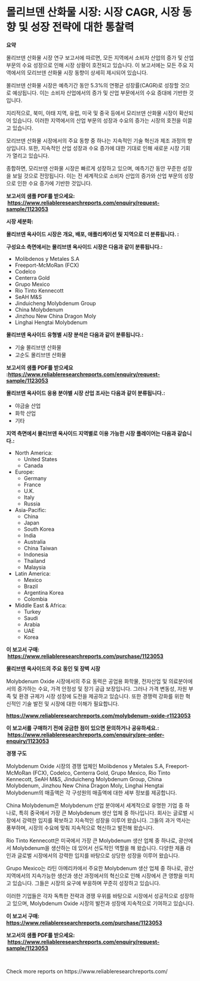 <p><h1>몰리브덴 산화물 시장: 시장 CAGR, 시장 동향 및 성장 전략에 대한 통찰력</h1></p><p><strong>요약</strong></p>
<p><p>몰리브덴 산화물 시장 연구 보고서에 따르면, 모든 지역에서 소비자 산업의 증가 및 산업 부문의 수요 성장으로 인해 시장 상황이 호전되고 있습니다. 이 보고서에는 모든 주요 지역에서의 모리브덴 산화물 시장 동향이 상세히 제시되어 있습니다.</p><p>몰리브덴 산화물 시장은 예측기간 동안 5.3%의 연평균 성장률(CAGR)로 성장할 것으로 예상됩니다. 이는 소비자 산업에서의 증가 및 산업 부문에서의 수요 증대에 기반한 것입니다.</p><p>지리적으로, 북미, 아태 지역, 유럽, 미국 및 중국 등에서 모리브덴 산화물 시장이 확산되어 있습니다. 이러한 지역에서의 산업 부문의 성장과 수요의 증가는 시장의 호전을 이끌고 있습니다.</p><p>모리브덴 산화물 시장에서의 주요 동향 중 하나는 지속적인 기술 혁신과 제조 과정의 향상입니다. 또한, 지속적인 산업 성장과 수요 증가에 대한 기대로 인해 새로운 시장 기회가 열리고 있습니다.</p><p>종합하면, 모리브덴 산화물 시장은 빠르게 성장하고 있으며, 예측기간 동안 꾸준한 성장을 보일 것으로 전망됩니다. 이는 전 세계적으로 소비자 산업의 증가와 산업 부문의 성장으로 인한 수요 증가에 기반한 것입니다.</p></p>
<p><strong>보고서의 샘플 PDF를 받으세요: &nbsp;<a href="https://www.reliableresearchreports.com/enquiry/request-sample/1123053">https://www.reliableresearchreports.com/enquiry/request-sample/1123053</a></strong></p>
<p><strong>시장 세분화:</strong></p>
<p><strong> 몰리브덴 옥사이드 시장은 개요, 배포, 애플리케이션 및 지역으로 더 분류됩니다. :</strong></p>
<p><strong>구성요소 측면에서는 몰리브덴 옥사이드 시장은 다음과 같이 분류됩니다.:</strong></p>
<p><ul><li>Molibdenos y Metales S.A</li><li>Freeport-McMoRan (FCX)</li><li>Codelco</li><li>Centerra Gold</li><li>Grupo Mexico</li><li>Rio Tinto Kennecott</li><li>SeAH M&S</li><li>Jinduicheng Molybdenum Group</li><li>China Molybdenum</li><li>Jinzhou New China Dragon Moly</li><li>Linghai Hengtai Molybdenum</li></ul></p>
<p><strong> 몰리브덴 옥사이드 유형별 시장 분석은 다음과 같이 분류됩니다.:</strong></p>
<p><ul><li>기술 몰리브덴 산화물</li><li>고순도 몰리브덴 산화물</li></ul></p>
<p><strong>보고서의 샘플 PDF를 받으세요 :<a href="https://www.reliableresearchreports.com/enquiry/request-sample/1123053">https://www.reliableresearchreports.com/enquiry/request-sample/1123053</a></strong></p>
<p><strong> 몰리브덴 옥사이드 응용 분야별 시장 산업 조사는 다음과 같이 분류됩니다.:</strong></p>
<p><ul><li>야금술 산업</li><li>화학 산업</li><li>기타</li></ul></p>
<p><strong>지역 측면에서 몰리브덴 옥사이드 지역별로 이용 가능한 시장 플레이어는 다음과 같습니다.:</strong></p>
<p><ul>
    <li>
        North America:
        <ul>
            <li>United States</li>
            <li>Canada</li>
        </ul>
    </li>
    <li>
        Europe:
        <ul>
            <li>Germany</li>
            <li>France</li>
            <li>U.K.</li>
            <li>Italy</li>
            <li>Russia</li>
        </ul>
    </li>
    <li>
        Asia-Pacific:
        <ul>
            <li>China</li>
            <li>Japan</li>
            <li>South Korea</li>
            <li>India</li>
            <li>Australia</li>
            <li>China Taiwan</li>
            <li>Indonesia</li>
            <li>Thailand</li>
            <li>Malaysia</li>
        </ul>
    </li>
    <li>
        Latin America:
        <ul>
            <li>Mexico</li>
            <li>Brazil</li>
            <li>Argentina Korea</li>
            <li>Colombia</li>
        </ul>
    </li>
    <li>
        Middle East & Africa:
        <ul>
            <li>Turkey</li>
            <li>Saudi</li>
            <li>Arabia</li>
            <li>UAE</li>
            <li>Korea</li>
        </ul>
    </li>
    </ul></p>
<p><strong>이 보고서 구매: &nbsp;<a href="https://www.reliableresearchreports.com/purchase/1123053">https://www.reliableresearchreports.com/purchase/1123053</a></strong></p>
<p><strong>몰리브덴 옥사이드의 주요 동인 및 장벽 시장</strong></p>
<p><p>Molybdenum Oxide 시장에서의 주요 동력은 공업용 화학물, 전자산업 및 의료분야에서의 증가하는 수요, 가격 안정성 및 장기 공급 보장입니다. 그러나 가격 변동성, 자원 부족 및 환경 규제가 시장 성장에 도전을 제공하고 있습니다. 또한 경쟁력 강화를 위한 혁신적인 기술 발전 및 시장에 대한 이해가 필요합니다.</p></p>
<p><strong><a href="https://www.reliableresearchreports.com/molybdenum-oxide-r1123053">https://www.reliableresearchreports.com/molybdenum-oxide-r1123053</a></strong></p>
<p><strong>이 보고서를 구매하기 전에 궁금한 점이 있으면 문의하거나 공유하세요.: &nbsp;<a href="https://www.reliableresearchreports.com/enquiry/pre-order-enquiry/1123053">https://www.reliableresearchreports.com/enquiry/pre-order-enquiry/1123053</a></strong></p>
<p><strong>경쟁 구도</strong></p>
<p><p>Molybdenum Oxide 시장의 경쟁 업체인 Molibdenos y Metales S.A, Freeport-McMoRan (FCX), Codelco, Centerra Gold, Grupo Mexico, Rio Tinto Kennecott, SeAH M&S, Jinduicheng Molybdenum Group, China Molybdenum, Jinzhou New China Dragon Moly, Linghai Hengtai Molybdenum의 매출액은 각 구성원의 매출액에 대한 세부 정보를 제공합니다.</p><p>China Molybdenum은 Molybdenum 산업 분야에서 세계적으로 유명한 기업 중 하나로, 특히 중국에서 가장 큰 Molybdenum 생산 업체 중 하나입니다. 회사는 글로벌 시장에서 강력한 입지를 확보하고 지속적인 성장을 이루어 왔습니다. 그들의 과거 역사는 풍부하며, 시장의 수요에 맞춰 지속적으로 혁신하고 발전해 왔습니다.</p><p>Rio Tinto Kennecott은 미국에서 가장 큰 Molybdenum 생산 업체 중 하나로, 광산에서 Molybdenum을 생산하는 데 있어서 선도적인 역할을 해 왔습니다. 다양한 제품 라인과 글로벌 시장에서의 강력한 입지를 바탕으로 상당한 성장을 이루어 왔습니다.</p><p>Grupo Mexico는 라틴 아메리카에서 주요한 Molybdenum 생산 업체 중 하나로, 광산 지역에서의 지속가능한 생산과 생산 과정에서의 혁신으로 인해 시장에서 큰 영향을 미치고 있습니다. 그들은 시장의 요구에 부응하며 꾸준히 성장하고 있습니다.</p><p>이러한 기업들은 각자 독특한 전략과 경쟁 우위를 바탕으로 시장에서 성공적으로 성장하고 있으며, Molybdenum Oxide 시장의 발전과 성장에 지속적으로 기여하고 있습니다.</p></p>
<p><strong>이 보고서 구매: &nbsp; <a href="https://www.reliableresearchreports.com/purchase/1123053">https://www.reliableresearchreports.com/purchase/1123053</a></strong></p>
<p><strong>보고서의 샘플 PDF를 받으세요: &nbsp;<a href="https://www.reliableresearchreports.com/enquiry/request-sample/1123053">https://www.reliableresearchreports.com/enquiry/request-sample/1123053</a></strong><strong></strong></p>
<p>&nbsp;</p>
<p>Check more reports on https://www.reliableresearchreports.com/</p>